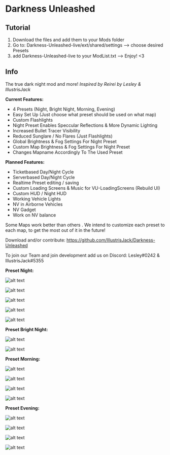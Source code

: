 # Darkness Unleashed

## Tutorial
 1. Download the files and add them to your Mods folder 
 2. Go to: Darkness-Unleashed-live/ext/shared/settings --> choose desired Presets 
 3. add Darkness-Unleashed-live to your ModList.txt --> Enjoy! <3

## Info
The true dark night mod and more!
*Inspired by Reirei*
*by Lesley & IllustrisJack*

**Current Features:**
- 4 Presets (Night, Bright Night, Morning, Evening)
- Easy Set Up (Just choose what preset should be used on what map)
- Custom Flashlights
- Night Preset Enables Speccular Reflections & More Dynamic Lighting
- Increased Bullet Tracer Visibility
- Reduced Sunglare / No Flares (Just Flashlights)
- Global Brightness & Fog Settings For Night Preset
- Custom Map Brightness & Fog Settings For Night Preset
- Changes Mapname Accordingly To The Used Preset

**Planned Features:**
- Ticketbased Day/Night Cycle
- Serverbased Day/Night Cycle
- Realtime Preset editing / saving
- Custom Loading Screens & Music for VU-LoadingScreens (Rebuild UI)
- Custom HUD / Night HUD
- Working Vehicle Lights
- NV in Airborne Vehicles
- NV Gadget
- Work on NV balance

Some Maps work better than others . We intend to customize each preset to each map, to get the most out of it in the future!

Download and/or contribute:
https://github.com/IllustrisJack/Darkness-Unleashed

To join our Team and join development add us on Discord: Lesley#0242 & IllustrisJack#5355







**Preset Night:**

![alt text](https://cdn.discordapp.com/attachments/799963847842070568/799987928565678120/unknown.png)

![alt text](https://cdn.discordapp.com/attachments/799963847842070568/800000645703794688/unknown.png)

![alt text](https://cdn.discordapp.com/attachments/799963847842070568/800001895249739786/unknown.png)

![alt text](https://cdn.discordapp.com/attachments/799963847842070568/800075716334845952/unknown.png)

![alt text](https://cdn.discordapp.com/attachments/799963847842070568/800075843278995496/unknown.png)

**Preset Bright Night:**

![alt text](https://cdn.discordapp.com/attachments/799963847842070568/800027108066983986/unknown.png)

![alt text](https://cdn.discordapp.com/attachments/799963847842070568/800027233296187392/unknown.png)

**Preset Morning:**

![alt text](https://cdn.discordapp.com/attachments/799963847842070568/800083453579231292/Client_Screenshot_2021.01.16_-_20.23.56.55.png)

![alt text](https://cdn.discordapp.com/attachments/799963847842070568/800092188288876554/Client_Screenshot_2021.01.16_-_20.58.05.46.png)

![alt text](https://cdn.discordapp.com/attachments/799963847842070568/800094068323123210/Client_Screenshot_2021.01.16_-_21.07.41.64.png)

![alt text](https://cdn.discordapp.com/attachments/799963847842070568/800094333159997470/Client_Screenshot_2021.01.16_-_21.09.03.09.png)


**Preset Evening:**

![alt text](https://cdn.discordapp.com/attachments/799963847842070568/799963940088053760/unknown.png)

![alt text](https://cdn.discordapp.com/attachments/799963847842070568/799977404390965278/unknown.png)

![alt text](https://cdn.discordapp.com/attachments/799963847842070568/799972039539949598/unknown.png)

![alt text](https://cdn.discordapp.com/attachments/799963847842070568/799971215510601728/unknown.png)
